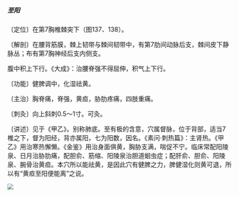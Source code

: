 ##### 至阳

〔定位〕在第7胸椎棘突下（图137、138）。

〔解剖〕在腰背筋膜，棘上韧带与棘间韧带中，有第7肋间动脉后支，棘间皮下静脉丛；布有第7胸神经后支内侧支。

腹中积上下行。《大成》：治腰脊强不得屈伸，积气上下行。

〔功能〕健脾调中，化湿祛黄。

〔主治〕胸脊痛，脊强，黄疸，胁肋疼痛，四肢重痛。

〔刺灸〕向上斜刺0.5～1寸。可灸。

〔讲述〕见于《甲乙》。别称肺底。至有极的含意，穴属督脉，位于背部，适当7椎之下，督为阳经，背亦属阳，七为阳数，因名。《素问·刺热篇》：主肾热。《甲乙》用治寒热懈懒。《金鉴》用治身面俱黄，胸胁支满，喘促不宁。临床常配阳陵泉、日月治胁肋痛，配胆俞、筋缩、阳陵泉治胆道蛔虫症；配肝俞、胆俞、阳陵泉、腕骨治黄疸。本穴所以能祛黄，是因此穴有健脾之力，脾健湿化则黄可退，所以有“黄疸至阳便能离”之说。

<img src="./img/图138.jpg" style="zoom:80%;" />
